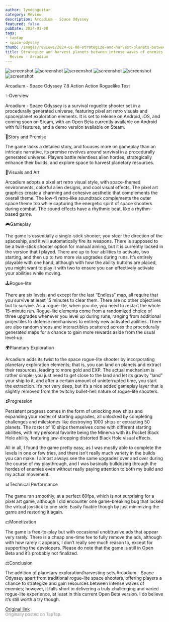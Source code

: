 ```yaml
---
author: lyndonguitar
category: Review
description: Arcadium - Space Odyssey
featured: false
pubDate: 2024-01-08
tags:
- taptap
- space-odyssey
thumb: /images/reviews/2024-01-08-strategize-and-harvest-planets-between-intense-waves-of-enemies--open-beta-review---arcad-0.avif
title: Strategize and harvest planets between intense waves of enemies | Open Beta
  Review - Arcadium
---
```


<div class="gallery">
  <img src="/images/reviews/2024-01-08-strategize-and-harvest-planets-between-intense-waves-of-enemies--open-beta-review---arcad-0.avif" alt="screenshot" />
  <img src="/images/reviews/2024-01-08-strategize-and-harvest-planets-between-intense-waves-of-enemies--open-beta-review---arcad-1.avif" alt="screenshot" />
  <img src="/images/reviews/2024-01-08-strategize-and-harvest-planets-between-intense-waves-of-enemies--open-beta-review---arcad-2.avif" alt="screenshot" />
  <img src="/images/reviews/2024-01-08-strategize-and-harvest-planets-between-intense-waves-of-enemies--open-beta-review---arcad-3.avif" alt="screenshot" />
  <img src="/images/reviews/2024-01-08-strategize-and-harvest-planets-between-intense-waves-of-enemies--open-beta-review---arcad-4.avif" alt="screenshot" />
  <img src="/images/reviews/2024-01-08-strategize-and-harvest-planets-between-intense-waves-of-enemies--open-beta-review---arcad-5.avif" alt="screenshot" />
</div>

Arcadium - Space Odyssey
7.8
Action
Action Roguelike
Test

✨Overview

Arcadium - Space Odyssey is a survival roguelite shooter set in a procedurally generated universe, featuring pixel art retro visuals and space/planet exploration elements. It is set to release on Android, iOS, and coming soon on Steam, with an Open Beta currently available on Android with full features, and a demo version available on Steam.

📖Story and Premise

The game lacks a detailed story, and focuses more on gameplay than an intricate narrative, its premise revolves around survival in a procedurally generated universe. Players battle relentless alien hordes, strategically enhance their builds, and explore space to harvest planetary resources.

🎨Visuals and Art

Arcadium adopts a pixel art retro visual style, with space-themed environments, colorful alien designs, and cool visual effects. The pixel art graphics create a charming and cohesive aesthetic that complements the overall theme. The low-fi retro-like soundtrack complements the outer space theme too while capturing the energetic spirit of space shooters during combat. The sound effects have a rhythmic beat, like a rhythm-based game.

🎮Gameplay

The game is essentially a single-stick shooter; you steer the direction of the spaceship, and it will automatically fire its weapons. There is supposed to be a twin-stick shooter option for manual aiming, but it is currently locked in the version that I played. There are up to four abilities to activate, two starting, and then up to two more via upgrades during runs. It’s entirely playable with one hand, although with how the ability buttons are placed, you might want to play it with two to ensure you can effectively activate your abilities while moving.

🕹Rogue-lite

There are six levels, and except for the last “Endless” map, all require that you survive at least 15 minutes to clear them. There are no other objectives but to survive. As a rogue-lite, when you die, you need to restart the whole 15-minute run. Rogue-lite elements come from a randomized choice of three upgrades whenever you level up during runs, ranging from additional projectiles to defense mechanisms to entirely new activated abilities. There are also random shops and interactibles scattered across the procedurally generated maps for a chance to gain more rewards aside from the usual level-up.

🌍Planetary Exploration

Arcadium adds its twist to the space rogue-lite shooter by incorporating planetary exploration elements; that is, you can land on planets and extract their resources, leading to more gold and EXP. The actual mechanism is rather simple; you just need to get close to the land and let its gravity “land” your ship to it, and after a certain amount of uninterrupted time, you start the extraction. It’s not very deep, but it’s a nice added gameplay layer that is slightly removed from the twitchy bullet-hell nature of rogue-lite shooters.

⏫Progression

Persistent progress comes in the form of unlocking new ships and expanding your roster of starting upgrades, all unlocked by completing challenges and milestones like destroying 1000 ships or extracting 50 planets. The roster of 10 ships themselves come with different starting abilities, with my personal favorite being the Minerva with its Pocket Black Hole ability, featuring jaw-dropping distorted Black Hole visual effects.

All in all, I found the game pretty easy, as I was mostly able to complete the levels in one or few tries, and there isn’t really much variety in the builds you can make. I almost always see the same upgrades over and over during the course of my playthrough, and I was basically bulldozing through the hordes of enemies even without really paying attention to both my build and my actual movement.

📊Technical Performance

The game ran smoothly, at a perfect 60fps, which is not surprising for a pixel art game, although I did encounter one game-breaking bug that locked the virtual joystick to one side. Easily fixable though by just minimizing the game and restoring it again.

💵Monetization

The game is free-to-play but with occasional unobtrusive ads that appear very rarely. There is a cheap one-time fee to fully remove the ads, although with how rarely it appears, I don’t really see much reason to, except for supporting the developers. Please do note that the game is still in Open Beta and it’s probably not finalized.

⚖️Conclusion

The addition of planetary exploration/harvesting sets Arcadium - Space Odyssey apart from traditional rogue-lite space shooters, offering players a chance to strategize and gain resources between intense waves of enemies; however, it falls short in delivering a truly challenging and varied rogue-lite experience, at least in this current Open Beta version. I do believe it’s still worth a try though.

[Original link](https://www.taptap.io/post/6795274)<br><span style="font-size: 0.95em; color: #888;">Originally posted on TapTap.</span>